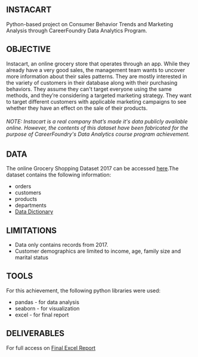 ## INSTACART
Python-based project on Consumer Behavior Trends and Marketing Analysis through CareerFoundry Data Analytics Program.

## OBJECTIVE 
Instacart, an online grocery store that operates through an app. While they already have a very good sales, the management team wants to uncover more information about their sales patterns. They are mostly interested in the variety of customers in their database along with their purchasing behaviors. They assume they can't target everyone using the same methods, and they’re considering a targeted marketing strategy. They want to target different customers with applicable marketing campaigns to see whether they have an effect on the sale of their products. 

###### _NOTE: Instacart is a real company that’s made it's data publicly available online. However, the contents of this dataset have been fabricated for the purpose of CareerFoundry's Data Analytics course program achievement._

## DATA
The online Grocery Shopping Dataset 2017 can be accessed [here](https://gist.github.com/jeremystan/c3b39d947d9b88b3ccff3147dbcf6c6b).The dataset contains the following information: 
 * orders
 * customers
 * products
 * departments
 * [Data Dictionary](https://gist.github.com/jeremystan/c3b39d947d9b88b3ccff3147dbcf6c6b)

## LIMITATIONS
* Data only contains records from 2017.
* Customer demographics are limited to income, age, family size and marital status

## TOOLS
For this achievement, the following python libraries were used:
  * pandas - for data analysis
  * seaborn - for visualization
  * excel - for final report
 
 ## DELIVERABLES
  For full access on [Final Excel Report](https://github.com/gskelley/Instacart_Analysis/blob/main/05%20Sent%20to%20client/Instacart%20Final%20Report.xlsx)
